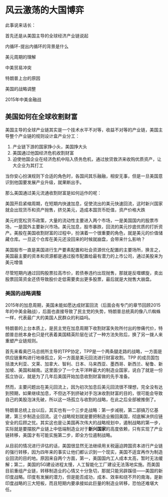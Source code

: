 # 风云激荡的大国博弈

此事说来话长：

首先还是从美国主导的全球经济产业链说起

内循环-提出内循环的背景是什么

美元周期的理解

中美贸易冲突

特朗普上台的原因

美国的战略调整

2015年中美金融战





## 美国如何在全球收割财富





美国主导的全球产业链其实是一个技术水平不对等，收益不对等的产业链，美国主导整个产业链的规则设计盒产业分工：

1. 产业链下游的国家挣小头，美国挣大头
2. 美国通过他国经济危机收割财富
3. 迫使他国企业在经济危机中陷入债务危机，通过放贷救济来收购优质资产，让大企业为其打工

当你安心扮演规则下合适的角色时，各国间其乐融融，相安无事，但是一旦美国意识到他国要发展产业升级，就果断出手。

那么美国通过美元流通收割财富是如何运作的呢：

美国开启紧缩周期，在短期内快速加息，促使流出的美元快速回流，这时新兴国家就会出现货币和资产抛售，挤兑美元，造成本国货币贬值，资产价格大跌



美元的宽松货币政策，大量的流动性主要进入两个市场，一是美国国内的股票市场，一是国外主要新兴市场。美元加息，股市暴跌，回流的美元抄底优质的打折资产。美股在美国收割财富的过程中，扮演着一个很重要的角色，就是美元的价值储藏仓库。一旦这个仓库在美元还没回来的时候就崩盘，会带来什么影响？

美国股市一直是美国进行生产要素配置和社会资源优化配置的主要场所，换言之，美国最主要的资本和资源都是通过股市配置给最有潜力的上市公司，通过美股来为美元增值



尽管短期内通过回购股票拉高市价，若债券违约出现抛售，那就是反噬螺旋，卖出股票回笼资金还债导致股价走低需要卖出更多股票，最后就是大抛售大崩盘。



### 美国的战略调整

2015年的加息周期，美国未能如愿达成财富回流（后面会有专门的章节回顾2015年的中美金融战），后面也直接导致了民主党的失势，特朗普总统真的像八爪蜘蛛一样，代表最广大的美国人民群众的利益吗。

特朗普的上台本质上，是民主党在加息周期下收割财富失败所付出的惨痛代价，特朗普总统本身也只是代表着美国精英阶层在试了一种方法失败后，换了另一拨人来重塑产业链规则。



首先来看奥巴马总统所主导的TPP协定，TPP是一个两条腿走路的战略，一方面是供应链重构进行地缘孤立，另一方面是美元回流进行财富收割。TPP 的成员国包括澳大利亚、文莱、加拿大、智利、日本、马来西亚、墨西哥、新西兰、秘鲁、新加坡、美国和越南。这里面少了一个太平洋畔最大的制造业国家，说白了就是一份孤立协议，就是为了几年后美国开始加息收割财富做的先手准备。

然而，主要问题出在美元回流上，因为初次加息后美元回流很不理想，完全没有达到预期，如果继续加息，不但达不到挤破对手泡沫收割财富的目的，很可能会导致自己的美股泡沫先破，所以这一场孤立与收割的战略，在此之后全部被推倒了。



特朗普总统上台以后，其实也有一个三步走战略：第一步减税，第二部搞万亿基建，第三步制造业回流。这个战略规划就是要把制造业搬回美国，彻底解决供应链安全的后顾之忧。其实这也是让美国再次伟大的战略规划中，遏制战略的第一步，实际就是要摆脱产业链上中低端制造业对于**新兴国家**的高度依赖，只有实现了产业链转移，美国才有可能实施第二步，即全方位遏制战略。

从目前的情况进行评估的话，美国很显然无法继续用关税逼迫跨国资本进行产业链的强行转移，因为四年来的事实让他们都认识到一个现实，美国不适宜再作为制造业回流的目的地。原因来自两个方面，第一，美国国内工人成本太高，暂时无法缓解；第二，美国的5G建设进程太慢，人工智能化工厂建设无法落地实施。而美国目前重组产业链，转移制造业的心情又十分急切，那就只能另辟蹊径——美国的新印度战略。印度有发展的潜力，但是能否成功，成本、效率和绕不开的南海，是新印度战略的三大短板，而且短期内要承接如此巨量的制造业转移，恐怕还难堪大任。



<!--所以我们需要厘清，相对小平同志的不折腾和锦涛书记的萧规曹随，后期的“折腾”是我们自己主动有意而为之吗-->



